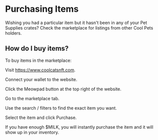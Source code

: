 # Purchasing Items


Wishing you had a particular item but it hasn't been in any of your Pet Supplies crates? Check the marketplace for listings from other Cool Pets holders.

## How do I buy items?


To buy items in the marketplace:

Visit https://www.coolcatsnft.com.

Connect your wallet to the website.

Click the Meowpad button at the top right of the website.

Go to the marketplace tab.

Use the search / filters to find the exact item you want.

Select the item and click Purchase.

If you have enough $MILK, you will instantly purchase the item and it will show up in your inventory.
